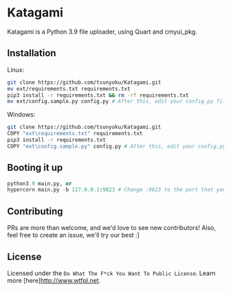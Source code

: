 # Katagami
Katagami is a Python 3.9 file uploader, using Quart and cmyui_pkg.

## Installation
Linux:
```bash
git clone https://github.com/tsunyoku/Katagami.git
mv ext/requirements.txt requirements.txt
pip3 install -r requirements.txt && rm -rf requirements.txt
mv ext/config.sample.py config.py # After this, edit your config.py file with a text editor of your choice.
```

Windows:
```bash
git clone https://github.com/tsunyoku/Katagami.git
COPY "ext\requirements.txt" requirements.txt
pip3 install -r requirements.txt
COPY "ext\config.sample.py" config.py # After this, edit your config.py file with a text editor of your choice.
```

## Booting it up

```python
python3.9 main.py, or
hypercorn main.py -b 127.0.0.1:9823 # Change :9823 to the port that you specified in config.py
```

## Contributing
PRs are more than welcome, and we'd love to see new contributors! Also, feel free to create an issue, we'll try our best :]

## License
Licensed under the `Do What The F*ck You Want To Public License`. Learn more [here]http://www.wtfpl.net.
